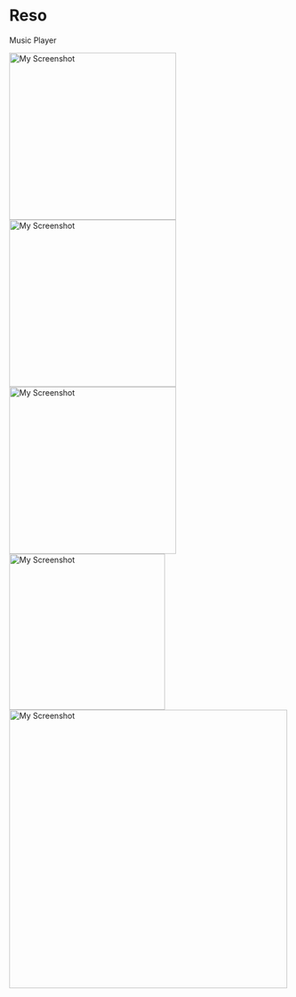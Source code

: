 # Reso
Music Player



<img src="https://github.com/itsshashwatsingh/netflix-clone/blob/main/Screenshot%202025-04-09%20000040.png" alt="My Screenshot" height="300"/> <img src="https://github.com/itsshashwatsingh/netflix-clone/blob/main/Screenshot%202025-04-11%20001817.png" alt="My Screenshot" height="300"/> <img src="https://github.com/itsshashwatsingh/netflix-clone/blob/main/Screenshot%202025-04-11%20002043.png" alt="My Screenshot" height="300"/> <img src="https://github.com/itsshashwatsingh/netflix-clone/blob/main/Screenshot%202025-04-11%20002217.png" alt="My Screenshot" height="280"/> 
<img src="https://github.com/itsshashwatsingh/netflix-clone/blob/main/Screenshot%202025-04-11%20002259.png" alt="My Screenshot" width="500"/> 


